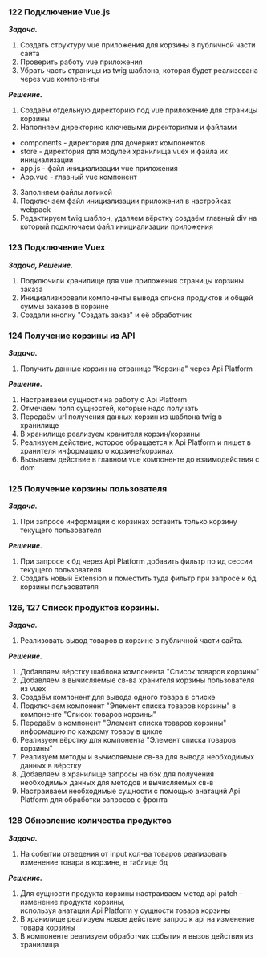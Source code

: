 ### 122 Подключение Vue.js

**_Задача._**

1. Создать структуру vue приложения для корзины в публичной части сайта
2. Проверить работу vue приложения
3. Убрать часть страницы из twig шаблона, которая будет реализована через vue компоненты

**_Решение._**

1. Создаём отдельную директорию под vue приложение для страницы корзины
2. Наполняем директорию ключевыми директориями и файлами

- components - директория для дочерних компонентов
- store - директория для модулей хранилища vuex и файла их инициализации
- app.js - файл инициализации vue приложения
- App.vue - главный vue компонент

3. Заполняем файлы логикой
4. Подключаем файл инициализации приложения в настройках webpack
5. Редактируем twig шаблон, удаляем вёрстку создаём главный div на который подключаем файл инициализации приложения

### 123 Подключение Vuex

**_Задача, Решение._**

1. Подключили хранилище для vue приложения страницы корзины заказа
2. Инициализировали компоненты вывода списка продуктов и общей суммы заказов в корзине
3. Создали кнопку "Создать заказ" и её обработчик

### 124 Получение корзины из API

**_Задача._**

1. Получить данные корзин на странице "Корзина" через Api Platform

**_Решение._**

1. Настраиваем сущности на работу с Api Platform
2. Отмечаем поля сущностей, которые надо получать
3. Передаём url получения данных корзин из шаблона twig в хранилище
4. В хранилище реализуем хранителя корзин/корзины
5. Реализуем действие, которое обращается к Api Platform и пишет в хранителя информацию о корзине/корзинах
6. Вызываем действие в главном vue компоненте до взаимодействия с dom

### 125 Получение корзины пользователя

**_Задача._**

1. При запросе информации о корзинах оставить только корзину текущего пользователя

**_Решение._**

1. При запросе к бд через Api Platform добавить фильтр по ид сессии текущего пользователя
2. Создать новый Extension и поместить туда фильтр при запросе к бд корзины пользователя

### 126, 127 Список продуктов корзины.

**_Задача._**

1. Реализовать вывод товаров в корзине в публичной части сайта.

**_Решение._**

1. Добавляем вёрстку шаблона компонента "Список товаров корзины"
2. Добавляем в вычисляемые св-ва хранителя корзины пользователя из vuex
3. Создаём компонент для вывода одного товара в списке
4. Подключаем компонент "Элемент списка товаров корзины" в компоненте "Список товаров корзины"
5. Передаём в компонент "Элемент списка товаров корзины" информацию по каждому товару в цикле
6. Реализуем вёрстку для компонента "Элемент списка товаров корзины"
7. Реализуем методы и вычисляемые св-ва для вывода необходимых данных в вёрстку
8. Добавляем в хранилище запросы на бэк для получения необходимых данных для методов и вычисляемых св-в
9. Настраиваем необходимые сущности с помощью анатаций Api Platform для обработки запросов с фронта

### 128 Обновление количества продуктов

**_Задача._**

1. На событии отведения от input кол-ва товаров реализовать изменение товара в корзине, в таблице бд

**_Решение._**

1. Для сущности продукта корзины настраиваем метод api patch - изменение продукта корзины,  
   используя анатации Api Platform у сущности товара корзины
2. В хранилище реализуем новое действие запрос к api на изменение товара корзины
3. В компоненте реализуем обработчик события и вызов действия из хранилища
